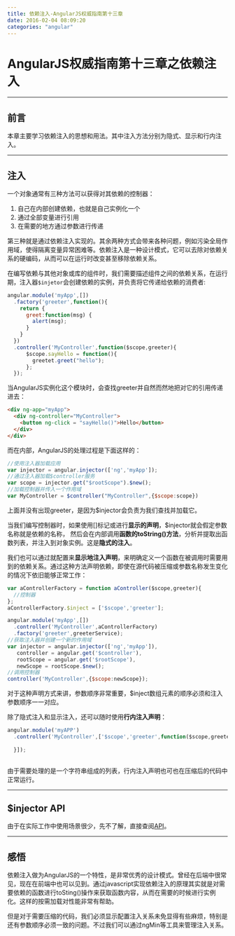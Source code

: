 ```yaml
---
title: 依赖注入-AngularJS权威指南第十三章
date: 2016-02-04 08:09:20
categories: "angular"
---
```

# AngularJS权威指南第十三章之依赖注入


---

## **前言**
本章主要学习依赖注入的思想和用法。其中注入方法分别为隐式、显示和行内注入。

---
## **注入**

一个对象通常有三种方法可以获得对其依赖的控制器：
1. 自己在内部创建依赖，也就是自己实例化一个
2. 通过全部变量进行引用
3. 在需要的地方通过参数进行传递

第三种就是通过依赖注入实现的。其余两种方式会带来各种问题，例如污染全局作用域，使得隔离变量异常困难等。依赖注入是一种设计模式，它可以去除对依赖关系的硬编码，从而可以在运行时改变甚至移除依赖关系。

在编写依赖与其他对象或库的组件时，我们需要描述组件之间的依赖关系，在运行期，注入器`$injetor`会创建依赖的实例，并负责将它传递给依赖的消费者:

``` javascript
angular.module('myApp',[])
  .factory('greeter',function(){
    return {
      greet:function(msg) {
        alert(msg);
      }
    }
  })
  .controller('MyController',function($scope,greeter){
      $scope.sayHello = function(){
        greetet.greet("hello");
      };
  });

```

当AngularJS实例化这个模块时，会查找greeter并自然而然地把对它的引用传递进去：

``` html
<div ng-app="myApp">
  <div ng-controller="MyController">
    <button ng-click = "sayHello()">Hello</button>
  </div>
</div>
```

而在内部，AngularJS的处理过程是下面这样的：

``` javascript
//使用注入器加载应用
var injector = angular.injector(['ng','myApp']);
//通过注入器加载$controller服务
var scope = injector.get("$rootScope").$new();
//加载控制器并传入一个作用域
var MyController = $controller("MyController",{$scope:scope})
```

上面并没有出现greeter，是因为$injector会负责为我们查找并加载它。

当我们编写控制器时，如果使用[]标记或进行**显示的声明**，$injector就会假定参数名称就是依赖的名称， 然后会在内部调用**函数的toString()方法**，分析并提取出函数列表，并注入到对象实例。这是**隐式的注入**。

我们也可以通过就配置来**显示地注入声明**，来明确定义一个函数在被调用时需要用到的依赖关系。通过这种方法声明依赖，即使在源代码被压缩或参数名称发生变化的情况下依旧能够正常工作：
``` javascript
var aControllerFactory = function aController($scope,greeter){
  //控制器
};
aControllerFactory.$inject = ['$scope','greeter'];

angular.module('myApp',[])
  .controller('MyController',aControllerFactory)
  .factory('greeter',greeterService);
//获取注入器并创建一个新的作用域
var injector = angular.injector(['ng','myApp']),
   controller = angular.get('$controller'),
   rootScope = angular.get('$rootScope'),
   newScope = rootScope.$new();
//调用控制器
controller('MyController',{$scope:newScope});
```

对于这种声明方式来讲，参数顺序非常重要，$inject数组元素的顺序必须和注入参数顺序一一对应。

除了隐式注入和显示注入，还可以随时使用**行内注入声明**：

``` javascript
angular.module('myAPP')
  .controller('MyController',['$scope','greeter',function($scope,greeter){
    
  }]);
  
```

由于需要处理的是一个字符串组成的列表，行内注入声明也可也在压缩后的代码中正常运行。

---

## **$injector API**

由于在实际工作中使用场景很少，先不了解，直接查阅[API][1]。

---

## **感悟**

依赖注入做为AngularJS的一个特性，是非常优秀的设计模式。曾经在后端中很常见，现在在前端中也可以见到。通过javascript实现依赖注入的原理其实就是对需要依赖的函数进行toSting()操作来获取函数内容，从而在需要的时候进行实例化。这样的按需加载对性能非常有帮助。

但是对于需要压缩的代码，我们必须显示配置注入关系未免显得有些麻烦，特别是还有参数顺序必须一致的问题。不过我们可以通过ngMin等工具来管理注入关系。




  [1]: http://docs.angularjs.cn/api/auto/service/$injector